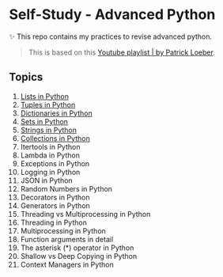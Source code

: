 # Self-Study - Advanced Python

✨ This repo contains my practices to revise advanced python.

> This is based on this [Youtube playlist | by Patrick Loeber](https://youtube.com/playlist?list=PLqnslRFeH2UqLwzS0AwKDKLrpYBKzLBy2&si=jB85SFN5mzNi92ft).

## Topics
1. [Lists in Python](lists.py)
2. [Tuples in Python](tuples.py)
3. [Dictionaries in Python](dictionaries.py)
4. [Sets in Python](sets.py)
5. [Strings in Python](strings.py)
6. [Collections in Python](collections.py) 
7. Itertools in Python
8. Lambda in Python 
9. Exceptions in Python 
10. Logging in Python 
11. JSON in Python 
12. Random Numbers in Python 
13. Decorators in Python
14. Generators in Python 
15. Threading vs Multiprocessing in Python
16. Threading in Python
17. Multiprocessing in Python
18. Function arguments in detail
19. The asterisk (*) operator in Python
20. Shallow vs Deep Copying in Python
21. Context Managers in Python